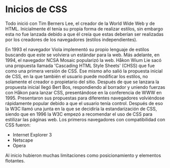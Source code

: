 # Inicios de CSS

Todo inició con Tim Berners Lee, el creador de la World Wide Web y de HTML. Inicialmente él tenía su propia forma de realizar estilos, sin embargo esta no fue lanzada debido a que él creía que estas deberían ser realizadas por los creadores de los navegadores (estilos independientes).

En 1993 el navegador Viola implementó su propio lenguaje de estilos buscando que este se volviera un estándar para la web. Más adelante, en 1994, el navegador NCSA Mosaic popularizó la web. Håkon Wium Lie sacó una propuesta llamada 'Cascading HTML Style Sheets' (CHSS) que fue como una primera versión de CSS. Ese mismo año salió la propuesta inicial de CSS, en la que también el usuario puede modificar los estilos, no solamente el creador o propietario del sitio. Después de que se lanzara la propuesta inicial llegó Bert Bos, respondiendo al borrador y uniendo fuerzas con Håkon para lanzar CSS, presentándose en la conferencia de WWW en 1995. Presentaron sus propuestas para diferentes navegadores volviéndose rápidamente popular debido a que el usuario tenía control. Después de eso la W3C llamó una junta en la que se decidiría la estandarización de CSS, siendo que en 1996 la W3C empezó a recomendar el uso de CSS para estilizar las páginas web. Los primeros navegadores con compatibilidad con CSS fueron:

- Internet Explorer 3
- Netscape
- Opera

Al inicio hubieron muchas limitaciones como posicionamiento y elementos flotantes.

